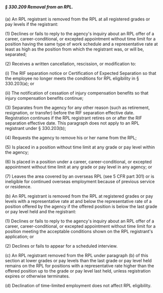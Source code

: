 ##### § 330.209 Removal from an RPL. #####

(a) An RPL registrant is removed from the RPL at all registered grades or pay levels if the registrant:

(1) Declines or fails to reply to the agency's inquiry about an RPL offer of a career, career-conditional, or excepted appointment without time limit for a position having the same type of work schedule and a representative rate at least as high as the position from which the registrant was, or will be, separated;

(2) Receives a written cancellation, rescission, or modification to:

(i) The RIF separation notice or Certification of Expected Separation so that the employee no longer meets the conditions for RPL eligibility in § 330.203(a); or

(ii) The notification of cessation of injury compensation benefits so that injury compensation benefits continue;

(3) Separates from the agency for any other reason (such as retirement, resignation, or transfer) before the RIF separation effective date. Registration continues if the RPL registrant retires on or after the RIF separation effective date. This paragraph does not apply to an RPL registrant under § 330.203(b);

(4) Requests the agency to remove his or her name from the RPL;

(5) Is placed in a position without time limit at any grade or pay level within the agency;

(6) Is placed in a position under a career, career-conditional, or excepted appointment without time limit at any grade or pay level in any agency; or

(7) Leaves the area covered by an overseas RPL (see 5 CFR part 301) or is ineligible for continued overseas employment because of previous service or residence.

(b) An RPL registrant is removed from the RPL at registered grades or pay levels with a representative rate at and below the representative rate of a position offered by the agency if the offered position is below the last grade or pay level held and the registrant:

(1) Declines or fails to reply to the agency's inquiry about an RPL offer of a career, career-conditional, or excepted appointment without time limit for a position meeting the acceptable conditions shown on the RPL registrant's application; or

(2) Declines or fails to appear for a scheduled interview.

(c) An RPL registrant removed from the RPL under paragraph (b) of this section at lower grades or pay levels than the last grade or pay level held remains on the RPL for positions with a representative rate higher than the offered position up to the grade or pay level last held, unless registration expires or otherwise terminates.

(d) Declination of time-limited employment does not affect RPL eligibility.